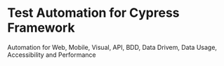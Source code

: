 # Test Automation for Cypress Framework

Automation for Web, Mobile, Visual, API, BDD, Data Drivem, Data Usage, Accessibility and Performance 
